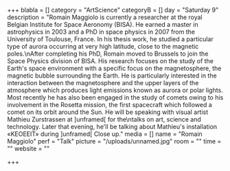 +++
blabla = []
category = "ArtScience"
categoryB = []
day = "Saturday 9"
description = "Romain Maggiolo is currently a researcher at the royal Belgian Institute for Space Aeronomy (BISA). He earned a master in astrophysics in 2003 and a PhD in space physics in 2007 from the University of Toulouse, France. In his thesis work, he studied a particular type of aurora occurring at very high latitude, close to the magnetic poles.\nAfter completing his PhD, Romain moved to Brussels to join the Space Physics division of BISA. His research focuses on the study of the Earth's space environment with a specific focus on the magnetosphere, the magnetic bubble surrounding the Earth. He is particularly interested in the interaction between the magnetosphere and the upper layers of the atmosphere which produces light emissions known as aurora or polar lights. Most recently he has also been engaged in the study of comets owing to his involvement in the Rosetta mission, the first spacecraft which followed a comet on its orbit around the Sun. He will be speaking with visual artist Mathieu Zurstrassen at ]unframed[ for the\ntalks on art, science and technology. Later that evening, he'll be talking about Mathieu's installation «KEOEEIT» during ]unframed[ Close up."
media = []
name = "Romain Maggiolo"
perf = "Talk"
picture = "/uploads/unnamed.jpg"
room = ""
time = ""
website = ""

+++
